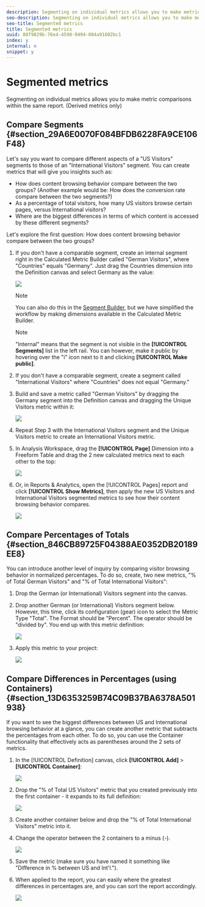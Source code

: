 ```yaml
---
description: Segmenting on individual metrics allows you to make metric comparisons within the same report. (Derived metrics only)
seo-description: Segmenting on individual metrics allows you to make metric comparisons within the same report. (Derived metrics only)
seo-title: Segmented metrics
title: Segmented metrics
uuid: 88f9829b-76e4-4598-9494-084a91602bc1
index: y
internal: n
snippet: y
---
```


# Segmented metrics

Segmenting on individual metrics allows you to make metric comparisons within the same report. (Derived metrics only)

## Compare Segments {#section_29A6E0070F084BFDB6228FA9CE106F48}

Let's say you want to compare different aspects of a "US Visitors" segments to those of an "International Visitors" segment. You can create metrics that will give you insights such as:

* How does content browsing behavior compare between the two groups? (Another example would be: How does the conversion rate compare between the two segments?) 
* As a percentage of total visitors, how many US visitors browse certain pages, versus International visitors? 
* Where are the biggest differences in terms of which content is accessed by these different segments?

Let's explore the first question: How does content browsing behavior compare between the two groups?

1. If you don't have a comparable segment, create an internal segment right in the Calculated Metric Builder called "German Visitors", where "Countries" equals "Germany". Just drag the Countries dimension into the Definition canvas and select Germany as the value:

   ![](assets/segment-from-dimension.png)

   >[!NOTE]
   >
   >You can also do this in the [Segment Builder](https://marketing.adobe.com/resources/help/en_US/analytics/segment/seg_build.html), but we have simplified the workflow by making dimensions available in the Calculated Metric Builder.

   >[!NOTE]
   >
   >"Internal" means that the segment is not visible in the **[!UICONTROL Segments]** list in the left rail. You can however, make it public by hovering over the "i" icon next to it and clicking **[!UICONTROL Make public]**.

1. If you don't have a comparable segment, create a segment called "International Visitors" where "Countries" does not equal "Germany." 
1. Build and save a metric called "German Visitors" by dragging the Germany segment into the Definition canvas and dragging the Unique Visitors metric within it:

   ![](assets/german-visitors.png)

1. Repeat Step 3 with the International Visitors segment and the Unique Visitors metric to create an International Visitors metric. 
1. In Analysis Workspace, drag the **[!UICONTROL Page]** Dimension into a Freeform Table and drag the 2 new calculated metrics next to each other to the top:

   ![](assets/workspace-pages.png)

1. Or, in Reports & Analytics, open the [!UICONTROL Pages] report and click **[!UICONTROL Show Metrics]**, then apply the new US Visitors and International Visitors segmented metrics to see how their content browsing behavior compares.

   ![](assets/pages-report.png)

## Compare Percentages of Totals {#section_846CB89725F04388AE0352DB20189EE8}

You can introduce another level of inquiry by comparing visitor browsing behavior in normalized percentages. To do so, create, two new metrics, "% of Total German Visitors" and "% of Total International Visitors":

1. Drop the German (or International) Visitors segment into the canvas. 
1. Drop another German (or International) Visitors segment below. However, this time, click its configuration (gear) icon to select the Metric Type "Total". The Format should be "Percent". The operator should be "divided by". You end up with this metric definition:

   ![](assets/cm_metric_total.png)

1. Apply this metric to your project:

   ![](assets/cm_percent_total.png)

## Compare Differences in Percentages (using Containers) {#section_13D6353259B74C09B37BA6378A501938}

If you want to see the biggest differences between US and International browsing behavior at a glance, you can create another metric that subtracts the percentages from each other. To do so, you can use the Container functionality that effectively acts as parentheses around the 2 sets of metrics.

1. In the [!UICONTROL Definition] canvas, click **[!UICONTROL Add]** > **[!UICONTROL Container]**:

   ![](assets/cm_add_container.png)

1. Drop the "% of Total US Visitors" metric that you created previously into the first container - it expands to its full definition:

   ![](assets/cm_container_us.png)

1. Create another container below and drop the "% of Total International Visitors" metric into it. 
1. Change the operator between the 2 containers to a minus (-).

   ![](assets/cm_container_intl.png)

1. Save the metric (make sure you have named it something like "Difference in % between US and Int'l."). 
1. When applied to the report, you can easily where the greatest differences in percentages are, and you can sort the report accordingly.

   ![](assets/cm_diff_percent.png)

